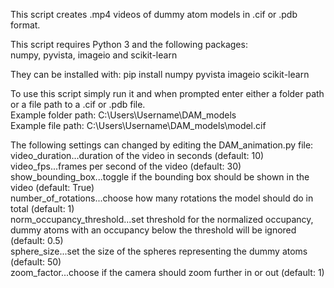 This script creates .mp4 videos of dummy atom models in .cif or .pdb format.  

This script requires Python 3 and the following packages:  
numpy, pyvista, imageio and scikit-learn  

They can be installed with: pip install numpy pyvista imageio scikit-learn

To use this script simply run it and when prompted enter either a folder path or a file path to a .cif or .pdb file.  
Example folder path: C:\Users\Username\DAM_models  
Example file path: C:\Users\Username\DAM_models\model.cif  

The following settings can changed by editing the DAM_animation.py file:  
video_duration...duration of the video in seconds (default: 10)  
video_fps...frames per second of the video (default: 30)  
show_bounding_box...toggle if the bounding box should be shown in the video (default: True)  
number_of_rotations...choose how many rotations the model should do in total (default: 1)  
norm_occupancy_threshold...set threshold for the normalized occupancy, dummy atoms with an occupancy below the threshold will be ignored (default: 0.5)  
sphere_size...set the size of the spheres representing the dummy atoms (default: 50)  
zoom_factor...choose if the camera should zoom further in or out (default: 1)  
